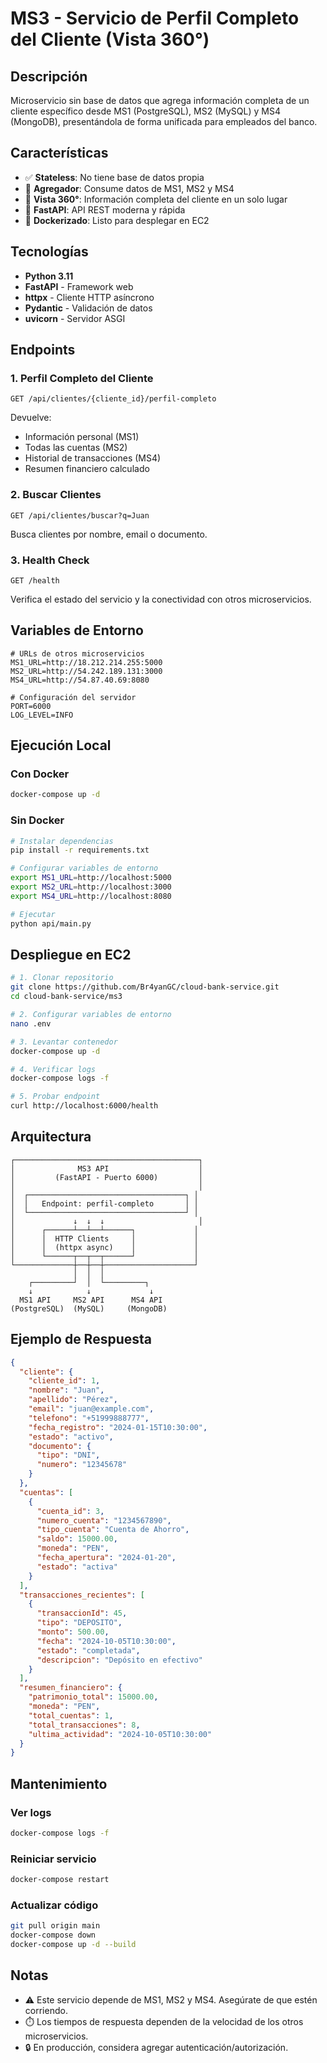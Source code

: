 # MS3 - Servicio de Perfil Completo del Cliente (Vista 360°)

## Descripción
Microservicio sin base de datos que agrega información completa de un cliente específico desde MS1 (PostgreSQL), MS2 (MySQL) y MS4 (MongoDB), presentándola de forma unificada para empleados del banco.

## Características
- ✅ **Stateless**: No tiene base de datos propia
- 🔄 **Agregador**: Consume datos de MS1, MS2 y MS4
- 🎯 **Vista 360°**: Información completa del cliente en un solo lugar
- 🚀 **FastAPI**: API REST moderna y rápida
- 🐳 **Dockerizado**: Listo para desplegar en EC2

## Tecnologías
- **Python 3.11**
- **FastAPI** - Framework web
- **httpx** - Cliente HTTP asíncrono
- **Pydantic** - Validación de datos
- **uvicorn** - Servidor ASGI

## Endpoints

### 1. Perfil Completo del Cliente
```http
GET /api/clientes/{cliente_id}/perfil-completo
```
Devuelve:
- Información personal (MS1)
- Todas las cuentas (MS2)
- Historial de transacciones (MS4)
- Resumen financiero calculado

### 2. Buscar Clientes
```http
GET /api/clientes/buscar?q=Juan
```
Busca clientes por nombre, email o documento.

### 3. Health Check
```http
GET /health
```
Verifica el estado del servicio y la conectividad con otros microservicios.

## Variables de Entorno

```env
# URLs de otros microservicios
MS1_URL=http://18.212.214.255:5000
MS2_URL=http://54.242.189.131:3000
MS4_URL=http://54.87.40.69:8080

# Configuración del servidor
PORT=6000
LOG_LEVEL=INFO
```

## Ejecución Local

### Con Docker
```bash
docker-compose up -d
```

### Sin Docker
```bash
# Instalar dependencias
pip install -r requirements.txt

# Configurar variables de entorno
export MS1_URL=http://localhost:5000
export MS2_URL=http://localhost:3000
export MS4_URL=http://localhost:8080

# Ejecutar
python api/main.py
```

## Despliegue en EC2

```bash
# 1. Clonar repositorio
git clone https://github.com/Br4yanGC/cloud-bank-service.git
cd cloud-bank-service/ms3

# 2. Configurar variables de entorno
nano .env

# 3. Levantar contenedor
docker-compose up -d

# 4. Verificar logs
docker-compose logs -f

# 5. Probar endpoint
curl http://localhost:6000/health
```

## Arquitectura

```
┌─────────────────────────────────────────┐
│              MS3 API                    │
│         (FastAPI - Puerto 6000)         │
│                                         │
│  ┌───────────────────────────────────┐ │
│  │   Endpoint: perfil-completo       │ │
│  └───────────────────────────────────┘ │
│             ↓  ↓  ↓                     │
│      ┌──────┴──┴──┴──────┐             │
│      │  HTTP Clients     │             │
│      │  (httpx async)    │             │
│      └──────┬──┬──┬──────┘             │
└─────────────┼──┼──┼────────────────────┘
              │  │  │
    ┌─────────┘  │  └─────────┐
    ↓            ↓             ↓
  MS1 API     MS2 API      MS4 API
(PostgreSQL)  (MySQL)     (MongoDB)
```

## Ejemplo de Respuesta

```json
{
  "cliente": {
    "cliente_id": 1,
    "nombre": "Juan",
    "apellido": "Pérez",
    "email": "juan@example.com",
    "telefono": "+51999888777",
    "fecha_registro": "2024-01-15T10:30:00",
    "estado": "activo",
    "documento": {
      "tipo": "DNI",
      "numero": "12345678"
    }
  },
  "cuentas": [
    {
      "cuenta_id": 3,
      "numero_cuenta": "1234567890",
      "tipo_cuenta": "Cuenta de Ahorro",
      "saldo": 15000.00,
      "moneda": "PEN",
      "fecha_apertura": "2024-01-20",
      "estado": "activa"
    }
  ],
  "transacciones_recientes": [
    {
      "transaccionId": 45,
      "tipo": "DEPOSITO",
      "monto": 500.00,
      "fecha": "2024-10-05T10:30:00",
      "estado": "completada",
      "descripcion": "Depósito en efectivo"
    }
  ],
  "resumen_financiero": {
    "patrimonio_total": 15000.00,
    "moneda": "PEN",
    "total_cuentas": 1,
    "total_transacciones": 8,
    "ultima_actividad": "2024-10-05T10:30:00"
  }
}
```

## Mantenimiento

### Ver logs
```bash
docker-compose logs -f
```

### Reiniciar servicio
```bash
docker-compose restart
```

### Actualizar código
```bash
git pull origin main
docker-compose down
docker-compose up -d --build
```

## Notas
- ⚠️ Este servicio depende de MS1, MS2 y MS4. Asegúrate de que estén corriendo.
- ⏱️ Los tiempos de respuesta dependen de la velocidad de los otros microservicios.
- 🔒 En producción, considera agregar autenticación/autorización.
